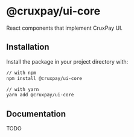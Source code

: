 # @cruxpay/ui-core

React components that implement CruxPay UI.

## Installation

Install the package in your project directory with:

```sh
// with npm
npm install @cruxpay/ui-core

// with yarn
yarn add @cruxpay/ui-core
```

## Documentation

TODO

